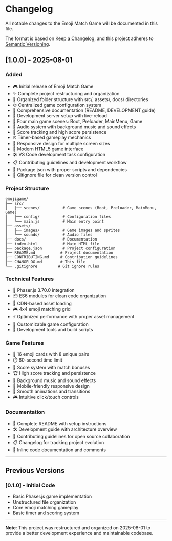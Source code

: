 # Changelog

All notable changes to the Emoji Match Game will be documented in this file.

The format is based on [Keep a Changelog](https://keepachangelog.com/en/1.0.0/),
and this project adheres to [Semantic Versioning](https://semver.org/spec/v2.0.0.html).

## [1.0.0] - 2025-08-01

### Added
- 🎮 Initial release of Emoji Match Game
- ✨ Complete project restructuring and organization
- 📁 Organized folder structure with src/, assets/, docs/ directories
- ⚙️ Centralized game configuration system
- 📖 Comprehensive documentation (README, DEVELOPMENT guide)
- 🚀 Development server setup with live-reload
- 🎯 Four main game scenes: Boot, Preloader, MainMenu, Game
- 🎵 Audio system with background music and sound effects
- 💯 Score tracking and high score persistence
- ⏰ Timer-based gameplay mechanics
- 📱 Responsive design for multiple screen sizes
- 🎨 Modern HTML5 game interface
- 🛠️ VS Code development task configuration
- 📋 Contributing guidelines and development workflow
- 🔧 Package.json with proper scripts and dependencies
- 🚫 Gitignore file for clean version control

### Project Structure
```
emojigame/
├── src/
│   ├── scenes/          # Game scenes (Boot, Preloader, MainMenu, Game)
│   ├── config/          # Configuration files
│   └── main.js          # Main entry point
├── assets/
│   ├── images/          # Game images and sprites
│   └── sounds/          # Audio files
├── docs/                # Documentation
├── index.html           # Main HTML file
├── package.json         # Project configuration
├── README.md           # Project documentation
├── CONTRIBUTING.md     # Contribution guidelines
├── CHANGELOG.md        # This file
└── .gitignore         # Git ignore rules
```

### Technical Features
- 🎯 Phaser.js 3.70.0 integration
- 📦 ES6 modules for clean code organization
- 🔄 CDN-based asset loading
- 🎮 4x4 emoji matching grid
- ⚡ Optimized performance with proper asset management
- 🎨 Customizable game configuration
- 🔧 Development tools and build scripts

### Game Features
- 🧩 16 emoji cards with 8 unique pairs
- ⏱️ 60-second time limit
- 💯 Score system with match bonuses
- 🏆 High score tracking and persistence
- 🎵 Background music and sound effects
- 📱 Mobile-friendly responsive design
- 🎯 Smooth animations and transitions
- 🎮 Intuitive click/touch controls

### Documentation
- 📖 Complete README with setup instructions
- 🛠️ Development guide with architecture overview
- 🤝 Contributing guidelines for open source collaboration
- 📋 Changelog for tracking project evolution
- 🎯 Inline code documentation and comments

---

## Previous Versions

### [0.1.0] - Initial Code
- Basic Phaser.js game implementation
- Unstructured file organization
- Core emoji matching gameplay
- Basic timer and scoring system

---

**Note**: This project was restructured and organized on 2025-08-01 to provide a better development experience and maintainable codebase.
